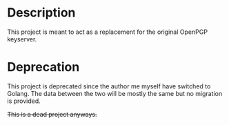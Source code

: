 # Description
This project is meant to act as a replacement for the original OpenPGP keyserver.

# Deprecation
This project is deprecated since the author me myself have switched to Golang. The data between the two will be mostly the same but no migration is provided.

~~This is a dead project anyways.~~